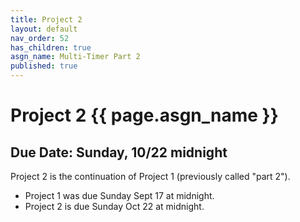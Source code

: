 ```yaml
---
title: Project 2
layout: default
nav_order: 52
has_children: true
asgn_name: Multi-Timer Part 2
published: true
---
```


# Project 2 {{ page.asgn_name }}

## Due Date: Sunday, 10/22 midnight

Project 2 is the continuation of Project 1 (previously called "part 2").

- Project 1 was due Sunday Sept 17 at midnight.
- Project 2 is due Sunday Oct 22 at midnight.



